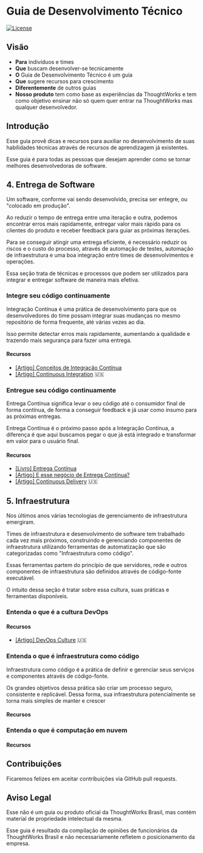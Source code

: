 # Guia de Desenvolvimento Técnico

[![License](https://img.shields.io/aur/license/yaourt.svg?maxAge=2592000)](https://github.com/ThoughtWorksInc/guia-de-desenvolvimento-tecnico/blob/master/LICENSE)

## Visão

* **Para** indivíduos e times
* **Que** buscam desenvolver-se tecnicamente
* **O** Guia de Desenvolvimento Técnico é um guia
* **Que** sugere recursos para crescimento
* **Diferentemente** de outros guias
* **Nosso produto** tem como base as experiências da ThoughtWorks e tem como
  objetivo ensinar não só quem quer entrar na ThoughtWorks mas qualquer
  desenvolvedor.

## Introdução

Esse guia provê dicas e recursos para auxiliar no desenvolvimento de suas
habilidades técnicas através de recursos de aprendizagem já existentes.

Esse guia é para todas as pessoas que desejam aprender como se tornar
melhores desenvolvedoras de software.

## 4. Entrega de Software

Um software, conforme vai sendo desenvolvido, precisa ser entegre, ou "colocado
em produção".

Ao reduzir o tempo de entrega entre uma iteração e outra, podemos encontrar
erros mais rapidamente, entregar valor mais rápido para os clientes do produto
e receber feedback para guiar as próximas iterações.

Para se conseguir atingir uma entrega eficiente, é necessário reduzir os riscos
e o custo do processo, através de automação de testes, automação de
infraestrutura e uma boa integração entre times de desenvolvimentos e operações.

Essa seção trata de técnicas e processos que podem ser utilizados para integrar
e entregar software de maneira mais efetiva.

### Integre seu código continuamente

Integração Contínua é uma prática de desenvolvimento para que os
desenvolvedores do time possam integrar suas mudanças no mesmo repositório de
forma frequente, até várias vezes ao dia.

Isso permite detectar erros mais rapidamente, aumentando a qualidade e trazendo
mais segurança para fazer uma entrega.

#### Recursos

* [[Artigo] Conceitos de Integração Contínua](http://www.linhadecodigo.com.br/artigo/1252/dividir-conquistar-e-integrar-conceitos-de-integracao-continua-para-testadores-ageis.aspx)
* [[Artigo] Continuous Integration](http://martinfowler.com/articles/continuousIntegration.html)
  :us:

### Entregue seu código continuamente

Entrega Contínua significa levar o seu código até o consumidor final de forma
contínua, de forma a conseguir feedback e já usar como insumo para as próximas
entregas.

Entrega Contínua é o próximo passo após a Integração Contínua, a diferença é que
aqui buscamos pegar o que já está integrado e transformar em valor para o
usuário final.

#### Recursos

* [[Livro] Entrega Contínua](https://www.amazon.com.br/Entrega-Cont%C3%ADnua-Entregar-Software-Confi%C3%A1vel/dp/8582601034)
* [[Artigo] E esse negócio de Entrega Contínua?](https://brizeno.wordpress.com/2014/01/27/e-esse-negocio-de-entrega-continua/)
* [[Artigo] Continuous Delivery](http://martinfowler.com/bliki/ContinuousDelivery.html)
  :us:

## 5. Infraestrutura

Nos últimos anos várias tecnologias de gerenciamento de infraestrutura emergiram.

Times de infraestrutura e desenvolvimento de software tem trabalhado cada vez mais
próximos, construindo e gerenciando componentes de infraestrutura utilizando ferramentas
de automatização que são categorizadas como "Infraestrutura como código".

Essas ferramentas partem do princípio de que servidores, rede e outros
componentes de infraestrutura são definidos através de código-fonte executável.

O intuito dessa seção é tratar sobre essa cultura, suas práticas e ferramentas disponíveis.

### Entenda o que é a cultura DevOps

#### Recursos

* [[Artigo] DevOps Culture](http://martinfowler.com/bliki/DevOpsCulture.html) :us:

### Entenda o que é infraestrutura como código

Infraestrutura como código é a prática de definir e gerenciar seus
serviços e componentes através de código-fonte.

Os grandes objetivos dessa prática são criar um processo seguro,
consistente e replicável. Dessa forma, sua infraestrutura potencialmente
se torna mais simples de manter e crescer

#### Recursos

### Entenda o que é computação em nuvem

#### Recursos

## Contribuições

Ficaremos felizes em aceitar contribuições via GitHub pull requests.

## Aviso Legal

Esse não é um guia ou produto oficial da ThoughtWorks Brasil,
mas contém material de propriedade intelectual da mesma.

Esse guia é resultado da compilação de opiniões de funcionários da
ThoughtWorks Brasil e não necessariamente refletem o posicionamento da empresa.
